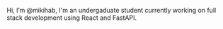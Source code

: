Hi, I’m @mikihab, I'm an undergaduate student currently working on full stack development using React and FastAPI.
